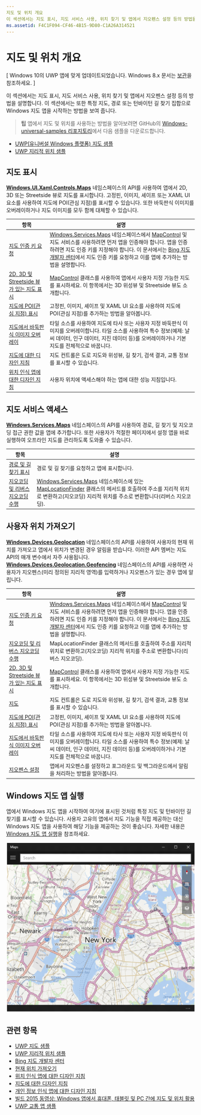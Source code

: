 ```yaml
---
지도 및 위치 개요
이 섹션에서는 지도 표시, 지도 서비스 사용, 위치 찾기 및 앱에서 지오펜스 설정 등의 방법을 설명합니다. 이 섹션에서는 또한 특정 지도, 경로 또는 턴바이턴 길 찾기 집합으로 Windows 지도 앱을 시작하는 방법을 보여 줍니다.
ms.assetid: F4C1F094-CF46-4B15-9D80-C1A26A314521
---
```


# 지도 및 위치 개요


\[ Windows 10의 UWP 앱에 맞게 업데이트되었습니다. Windows 8.x 문서는 [보관](http://go.microsoft.com/fwlink/p/?linkid=619132)을 참조하세요. \]


이 섹션에서는 지도 표시, 지도 서비스 사용, 위치 찾기 및 앱에서 지오펜스 설정 등의 방법을 설명합니다. 이 섹션에서는 또한 특정 지도, 경로 또는 턴바이턴 길 찾기 집합으로 Windows 지도 앱을 시작하는 방법을 보여 줍니다.

> **팁** 앱에서 지도 및 위치를 사용하는 방법을 알아보려면 GitHub의 [Windows-universal-samples 리포지토리](http://go.microsoft.com/fwlink/p/?LinkId=619979)에서 다음 샘플을 다운로드합니다.
-   [UWP(유니버설 Windows 플랫폼) 지도 샘플](http://go.microsoft.com/fwlink/p/?LinkId=619977)
-   [UWP 지리적 위치 샘플](http://go.microsoft.com/fwlink/p/?linkid=533278)

 

## 지도 표시


[
            **Windows.UI.Xaml.Controls.Maps**](https://msdn.microsoft.com/library/windows/apps/dn610751) 네임스페이스의 API를 사용하여 앱에서 2D, 3D 또는 Streetside 뷰로 지도를 표시합니다. 고정핀, 이미지, 셰이프 또는 XAML UI 요소를 사용하여 지도에 POI(관심 지점)를 표시할 수 있습니다. 또한 바둑판식 이미지를 오버레이하거나 지도 이미지를 모두 함께 대체할 수 있습니다.

| 항목 | 설명 |
|-------|-------------|
| [지도 인증 키 요청](authentication-key.md) | [Windows.Services.Maps](https://msdn.microsoft.com/library/windows/apps/dn636979) 네임스페이스에서 [MapControl](https://msdn.microsoft.com/library/windows/apps/dn637004) 및 지도 서비스를 사용하려면 먼저 앱을 인증해야 합니다. 앱을 인증하려면 지도 인증 키를 지정해야 합니다. 이 문서에서는 [Bing 지도 개발자 센터](https://www.bingmapsportal.com/)에서 지도 인증 키를 요청하고 이를 앱에 추가하는 방법을 설명합니다. |
| [2D, 3D 및 Streetside 뷰가 있는 지도 표시](display-maps.md) | [MapControl](https://msdn.microsoft.com/library/windows/apps/dn637004) 클래스를 사용하여 앱에서 사용자 지정 가능한 지도를 표시하세요. 이 항목에서는 3D 위성뷰 및 Streetside 뷰도 소개합니다. |
| [지도에 POI(관심 지점) 표시](display-poi.md) | 고정핀, 이미지, 셰이프 및 XAML UI 요소를 사용하여 지도에 POI(관심 지점)를 추가하는 방법을 알아봅니다. |
| [지도에서 바둑판식 이미지 오버레이](overlay-tiled-images.md) | 타일 소스를 사용하여 지도에 타사 또는 사용자 지정 바둑판식 이미지를 오버레이합니다. 타일 소스를 사용하여 특수 정보(예제: 날씨 데이터, 인구 데이터, 지진 데이터 등)를 오버레이하거나 기본 지도를 전체적으로 바꿉니다. |
| [지도에 대한 디자인 지침](controls-map.md) | 지도 컨트롤은 도로 지도와 위성뷰, 길 찾기, 검색 결과, 교통 정보를 표시할 수 있습니다. |
| [위치 인식 앱에 대한 디자인 지침](guidelines-and-checklist-for-detecting-location.md) | 사용자 위치에 액세스해야 하는 앱에 대한 성능 지침입니다. |


## 지도 서비스 액세스

[
            **Windows.Services.Maps**](https://msdn.microsoft.com/library/windows/apps/dn636979) 네임스페이스의 API를 사용하여 경로, 길 찾기 및 지오코딩 접근 권한 값을 앱에 추가합니다. 또한 사용자가 적절한 페이지에서 설정 앱을 바로 실행하여 오프라인 지도를 관리하도록 도와줄 수 있습니다.

| 항목 | 설명 |
|-----------------------------------------------------------|-----------------------------------------------------------------------------------------------------------------------------------------------------------------------------------------------------------------------------------------------------------------------------------------------------------------------------------------------|
| [경로 및 길 찾기 표시](routes-and-directions.md) | 경로 및 길 찾기를 요청하고 앱에 표시합니다. |
| [지오코딩 및 리버스 지오코딩 수행](geocoding.md) | [Windows.Services.Maps](https://msdn.microsoft.com/library/windows/apps/dn636979) 네임스페이스에 있는 [MapLocationFinder](https://msdn.microsoft.com/library/windows/apps/dn627550) 클래스의 메서드를 호출하여 주소를 지리적 위치로 변환하고(지오코딩) 지리적 위치를 주소로 변환합니다(리버스 지오코딩). |


## 사용자 위치 가져오기

[
            **Windows.Devices.Geolocation**](https://msdn.microsoft.com/library/windows/apps/br225603) 네임스페이스의 API를 사용하여 사용자의 현재 위치를 가져오고 앱에서 위치가 변경된 경우 알림을 받습니다. 이러한 API 멤버는 지도 API의 매개 변수에서 자주 사용됩니다. [
            **Windows.Devices.Geolocation.Geofencing**](https://msdn.microsoft.com/library/windows/apps/dn263744) 네임스페이스의 API를 사용하면 사용자가 지오펜스(미리 정의된 지리적 영역)를 입력하거나 지오펜스가 있는 경우 앱에 알립니다.

| 항목 | 설명 |
|-------------------------------------------------------------------|---------------------------------------------------------------------------------------------------------------------------------------------------------------------------------------------------------------------------------------------------------------------------------------------------------------------------------------------------------------------------------------------------------------------------------------------------------------------------------------|
| [지도 인증 키 요청](authentication-key.md) | [Windows.Services.Maps](https://msdn.microsoft.com/library/windows/apps/dn636979) 네임스페이스에서 [MapControl](https://msdn.microsoft.com/library/windows/apps/dn637004) 및 지도 서비스를 사용하려면 먼저 앱을 인증해야 합니다. 앱을 인증하려면 지도 인증 키를 지정해야 합니다. 이 문서에서는 [Bing 지도 개발자 센터](https://www.bingmapsportal.com/)에서 지도 인증 키를 요청하고 이를 앱에 추가하는 방법을 설명합니다. |
| [지오코딩 및 리버스 지오코딩 수행](geocoding.md) | MapLocationFinder 클래스의 메서드를 호출하여 주소를 지리적 위치로 변환하고(지오코딩) 지리적 위치를 주소로 변환합니다(리버스 지오코딩). |
| [2D, 3D 및 Streetside 뷰가 있는 지도 표시](display-maps.md) | [MapControl](https://msdn.microsoft.com/library/windows/apps/dn637004) 클래스를 사용하여 앱에서 사용자 지정 가능한 지도를 표시하세요. 이 항목에서는 3D 위성뷰 및 Streetside 뷰도 소개합니다. |
| [지도](controls-map.md) | 지도 컨트롤은 도로 지도와 위성뷰, 길 찾기, 검색 결과, 교통 정보를 표시할 수 있습니다. |
| [지도에 POI(관심 지점) 표시](display-poi.md) | 고정핀, 이미지, 셰이프 및 XAML UI 요소를 사용하여 지도에 POI(관심 지점)를 추가하는 방법을 알아봅니다. |
| [지도에서 바둑판식 이미지 오버레이](overlay-tiled-images.md) | 타일 소스를 사용하여 지도에 타사 또는 사용자 지정 바둑판식 이미지를 오버레이합니다. 타일 소스를 사용하여 특수 정보(예제: 날씨 데이터, 인구 데이터, 지진 데이터 등)를 오버레이하거나 기본 지도를 전체적으로 바꿉니다. |
| [지오펜스 설정](set-up-a-geofence.md) | 앱에서 지오펜스를 설정하고 포그라운드 및 백그라운드에서 알림을 처리하는 방법을 알아봅니다. |

## Windows 지도 앱 실행

앱에서 Windows 지도 앱을 시작하여 여기에 표시된 것처럼 특정 지도 및 턴바이턴 길 찾기를 표시할 수 있습니다. 사용자 고유의 앱에서 지도 기능을 직접 제공하는 대신 Windows 지도 앱을 사용하여 해당 기능을 제공하는 것이 좋습니다. 자세한 내용은 [Windows 지도 앱 실행](https://msdn.microsoft.com/library/windows/apps/mt228341)을 참조하세요.

![Windows 지도 앱의 예](images/mapnyc.png)

## 관련 항목

* [UWP 지도 샘플](http://go.microsoft.com/fwlink/p/?LinkId=619977)
* [UWP 지리적 위치 샘플](http://go.microsoft.com/fwlink/p/?linkid=533278)
* [Bing 지도 개발자 센터](https://www.bingmapsportal.com/)
* [현재 위치 가져오기](get-location.md)
* [위치 인식 앱에 대한 디자인 지침](guidelines-and-checklist-for-detecting-location.md)
* [지도에 대한 디자인 지침](controls-map.md)
* [개인 정보 인식 앱에 대한 디자인 지침](https://msdn.microsoft.com/library/windows/apps/hh768223)
* [빌드 2015 동영상: Windows 앱에서 휴대폰, 태블릿 및 PC 간에 지도 및 위치 활용](https://channel9.msdn.com/Events/Build/2015/2-757)
* [UWP 교통 앱 샘플](http://go.microsoft.com/fwlink/p/?LinkId=619982)





<!--HONumber=Mar16_HO1-->


